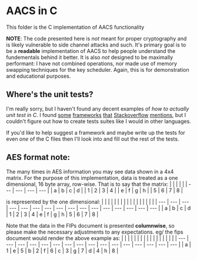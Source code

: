 # AACS in C

This folder is the C implementation of AACS functionality

__NOTE__: The code presented here is _not_ meant for proper cryptography and is likely vulnerable to side channel attacks and such.
It's primary goal is to be a __readable__ implementation of AACS to help people understand the fundementals behind it better.
It is also _not_ designed to be maximally performant: I have not combined operations, nor made use of memory swapping techniques for the key scheduler.
Again, this is for demonstration and educational purposes.

## Where's the unit tests?
I'm really sorry, but I haven't found any decent examples of _how to actually unit test in C_. I found [some]() [frameworks]() [that]() [Stackoverflow]() [mentions](), but I couldn't figure out how to create tests suites like I would in other languages.

If you'd like to help suggest a framework and maybe write up the tests for even _one_ of the C files then I'll look into and fill out the rest of the tests.

## AES format note:
The many times in AES information you may see data shown in a 4x4 matrix.
For the purpose of this implementation, data is treated as a one dimensional, 16 byte array, row-wise.
That is to say that the matrix:
|  |  |  |  |
| --- | --- | --- | --- |
| a | b | c | d |
| 1 | 2 | 3 | 4 |
| e | f | g | h |
| 5 | 6 | 7 | 8 |

is represented by the one dimensional:
|  |  |  |  |  |  |  |  |  |  |  |  |  |  |  |  |
| --- | --- | --- | --- | --- | --- | --- | --- | --- | --- | --- | --- | --- | --- | --- | --- |
| a | b | c | d | 1 | 2 | 3 | 4 | e | f | g | h | 5 | 6 | 7 | 8 |

Note that the data in the FIPs document is presented __columnwise__, so please make the necessary adjustments to any expectations.
eg/ the fips document would render the above example as:
|  |  |  |  |  |  |  |  |  |  |  |  |  |  |  |  |
| --- | --- | --- | --- | --- | --- | --- | --- | --- | --- | --- | --- | --- | --- | --- | --- |
| a | 1 | e | 5 | b | 2 | f | 6 | c | 3 | g | 7 | d | 4 | h | 8 |